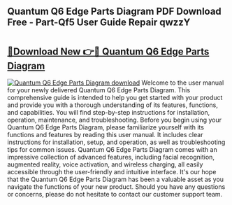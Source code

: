 ## Quantum Q6 Edge Parts Diagram PDF Download Free - Part-Qf5 User Guide Repair qwzzY

# <h2><a href="http://dfkbay7.blite.top/?on=Quantum+Q6+Edge+Parts+Diagram">🔗Download New 👉🔴 Quantum Q6 Edge Parts Diagram</a></h2>

[![Quantum Q6 Edge Parts Diagram download](https://i.imgur.com/lujVjoI.png)](http://dfkbay7.blite.top/?on=Quantum+Q6+Edge+Parts+Diagram)
Welcome to the user manual for your newly delivered Quantum Q6 Edge Parts Diagram. This comprehensive guide is intended to help you get started with your product and provide you with a thorough understanding of its features, functions, and capabilities. You will find step-by-step instructions for installation, operation, maintenance, and troubleshooting. Before you begin using your Quantum Q6 Edge Parts Diagram, please familiarize yourself with its functions and features by reading this user manual. It includes clear instructions for installation, setup, and operation, as well as troubleshooting tips for common issues. Quantum Q6 Edge Parts Diagram comes with an impressive collection of advanced features, including facial recognition, augmented reality, voice activation, and wireless charging, all easily accessible through the user-friendly and intuitive interface. It's our hope that the Quantum Q6 Edge Parts Diagram has been a valuable asset as you navigate the functions of your new product. Should you have any questions or concerns, please do not hesitate to contact our customer support team.
